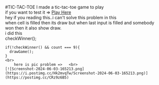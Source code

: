 #TIC-TAC-TOE
I made a tic-tac-toe game to play <br>
if you want to test it =>  [Play Here](https://tic-tac-toe-prabin.vercel.app/)<br>
hey if you reading this..i can't solve this problem in this<br>
when cell is filled then its draw but when last input is filled and somebody won then it also show draw.<br>
i did this  <br>
    checkWinner();

    if(!checkWinner() && count === 9){
      drawGame();
    } 
    <br>        
        here is pic problem =>   <br>
    [![Screenshot-2024-06-03-165213.png](https://i.postimg.cc/Hk2mvqTw/Screenshot-2024-06-03-165213.png)](https://postimg.cc/CRz9z6B5)
